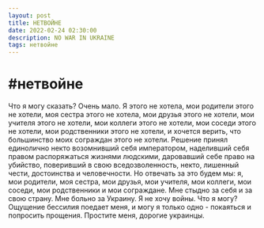 ```yaml
---
layout: post
title: НЕТВОЙНЕ
date: 2022-02-24 02:30:00
description: NO WAR IN UKRAINE
tags: нетвойне
---
```

# #нетвойне

Что я могу сказать? Очень мало. Я этого не хотела, мои родители этого не хотели, моя сестра этого не хотела, мои друзья этого не хотели, мои учителя этого не хотели, мои коллеги этого не хотели, мои соседи этого не хотели, мои родственники этого не хотели, и хочется верить, что большинство моих сограждан этого не хотели. Решение принял единолично некто возомнивший себя императором, наделивший себя правом распоряжаться жизнями людскими, даровавший себе право на убийство, поверивший в свою вседозволенность, некто, лишенный чести, достоинства и человечности. Но отвечать за это будем мы: я, мои родители, моя сестра, мои друзья, мои учителя, мои коллеги, мои соседи, мои родственники и мои сограждане. Мне стыдно за себя и за свою страну. Мне больно за Украину. Я не хочу войны. Что я могу? Ощущение бессилия поедает меня, и могу я только одно - покаяться и попросить прощения. Простите меня, дорогие украинцы.
